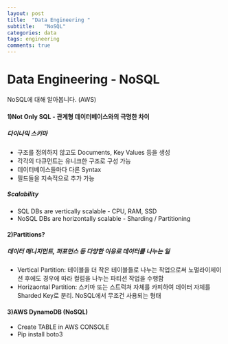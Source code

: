 ```yaml
---
layout: post
title:  "Data Engineering "
subtitle:   "NoSQL"
categories: data
tags: engineering
comments: true
---
```

# Data Engineering - NoSQL
NoSQL에 대해 알아봅니다. (AWS)
#### 1)Not Only SQL - 관계형 데이터베이스와의 극명한 차이

##### **다이나믹 스키마**

- 구조를 정의하지 않고도 Documents, Key Values 등을 생성
- 각각의 다큐먼트는 유니크한 구조로 구성 가능
- 데이터베이스들마다 다른 Syntax
- 필드들을 지속적으로 추가 가능

##### Scalability

- SQL DBs are vertically scalable - CPU, RAM, SSD
- NoSQL DBs are horizontally scalable - Sharding / Partitioning

#### 2)Partitions?

##### 데이터 매니지먼트, 퍼포먼스 등 다양한 이유로 데이터를 나누는 일

- Vertical Partition: 테이블을 더 작은 테이블들로 나누는 작업으로써 노멀라이제이션 후에도 경우에 따라 컬럼을 나누는 파티션 작업을 수행함
- Horizaontal Partition: 스키마 또는 스트럭쳐 자체를 카피하여 데이터 자체를 Sharded Key로 분리. NoSQL에서 무조건 사용되는 형태

#### 3)AWS DynamoDB (NoSQL)

- Create TABLE in AWS CONSOLE
- Pip install boto3
